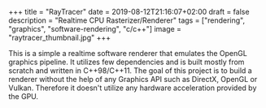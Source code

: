 +++
title =  "RayTracer"
date = 2019-08-12T21:16:07+02:00
draft = false
description = "Realtime CPU Rasterizer/Renderer"
tags = ["rendering", "graphics", "software-rendering", "c/c++"]
image = "raytracer_thumbnail.jpg"
+++

This is a simple a realtime software renderer that emulates the OpenGL graphics pipeline. 
It utilizes few dependencies and is built mostly from scratch and written in C++98/C++11. 
The goal of this project is to build a renderer without the help of any Graphics API such as DirectX, OpenGL or Vulkan. 
Therefore it doesn't utilize any hardware acceleration provided by the GPU.



